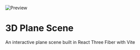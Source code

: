 ![Preview]('./public/readme-airplane.jpg')

# 3D Plane Scene
An interactive plane scene built in React Three Fiber with Vite
